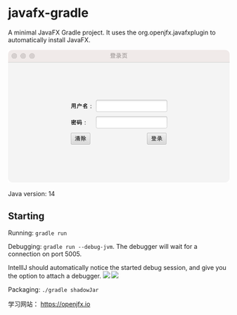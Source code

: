 # javafx-gradle

A minimal JavaFX Gradle project. It uses the org.openjfx.javafxplugin to automatically install JavaFX.

![](./doc/loginapp.png)

Java version: 14

## Starting

Running:
`gradle run`

Debugging: `gradle run --debug-jvm`. The debugger will wait for a connection on port 5005.

IntellIJ should automatically notice the started debug session, and give you the option to attach a debugger.
![](./doc/intellij-debug-config.png)
![](./doc/intellij-debugging.png)

Packaging:
`./gradle shadowJar`

学习网站：
https://openjfx.io

